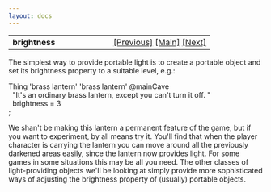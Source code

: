 ```yaml
---
layout: docs
---
```

<table width="100%" data-border="0" data-cellspacing="0"
data-cellpadding="3" data-bgcolor="#C0C0C0">
<colgroup>
<col style="width: 50%" />
<col style="width: 50%" />
</colgroup>
<tbody>
<tr>
<td style="text-align: left;"><strong>brightness<br />
</strong></td>
<td style="text-align: right;"><a
href="lightandfire-introduction.html">[Previous]</a> <a
href="generalintroduction.html">[Main]</a> <a
href="lightsource.html">[Next]</a></td>
</tr>
</tbody>
</table>

  
The simplest way to provide portable light is to create a portable
object and set its brightness property to a suitable level, e.g.:  
  
Thing 'brass lantern' 'brass lantern' @mainCave  
  "It's an ordinary brass lantern, except you can't turn it off. "  
  brightness = 3  
;  
  
We shan't be making this lantern a permanent feature of the game, but if
you want to experiment, by all means try it. You'll find that when the
player character is carrying the lantern you can move around all the
previously darkened areas easily, since the lantern now provides light.
For some games in some situations this may be all you need. The other
classes of light-providing objects we'll be looking at simply provide
more sophisticated ways of adjusting the brightness property of
(usually) portable objects.  
